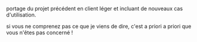 portage du projet précédent en client léger et incluant de nouveaux cas d'utilisation.

si vous ne comprenez pas ce que je viens de dire, c'est a priori a priori que vous n'êtes pas concerné !